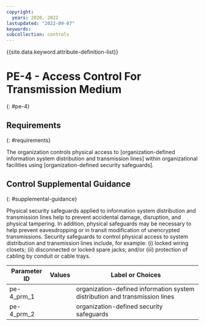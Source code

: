 ```yaml
---
copyright:
  years: 2020, 2022
lastupdated: "2022-09-07"
keywords: 
subcollection: controls
---
```



{{site.data.keyword.attribute-definition-list}}


# PE-4 - Access Control For Transmission Medium
{: #pe-4}

## Requirements
{: #requirements}

The organization controls physical access to [organization-defined information system distribution and transmission lines] within organizational facilities using [organization-defined security safeguards].

## Control Supplemental Guidance
{: #supplemental-guidance}

Physical security safeguards applied to information system distribution and transmission lines help to prevent accidental damage, disruption, and physical tampering. In addition, physical safeguards may be necessary to help prevent eavesdropping or in transit modification of unencrypted transmissions. Security safeguards to control physical access to system distribution and transmission lines include, for example: (i) locked wiring closets; (ii) disconnected or locked spare jacks; and/or (iii) protection of cabling by conduit or cable trays.

| Parameter ID | Values | Label or Choices |
|---|---|---|
| pe-4_prm_1 |  | organization-defined information system distribution and transmission lines |
| pe-4_prm_2 |  | organization-defined security safeguards |


